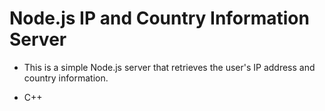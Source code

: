 # Node.js IP and Country Information Server

- This is a simple Node.js server that retrieves the user's IP address and country information.

- C++
